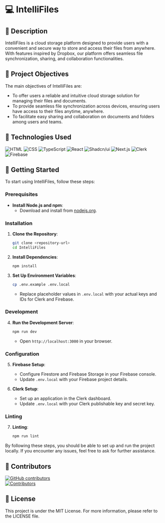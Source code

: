 # 💻 IntelliFiles

## 📝 Description

IntelliFiles is a cloud storage platform designed to provide users with a convenient and secure way to store and access their files from anywhere. With features inspired by Dropbox, our platform offers seamless file synchronization, sharing, and collaboration functionalities.

## 🎯 Project Objectives

The main objectives of IntelliFiles are:

- To offer users a reliable and intuitive cloud storage solution for managing their files and documents.
- To provide seamless file synchronization across devices, ensuring users have access to their files anytime, anywhere.
- To facilitate easy sharing and collaboration on documents and folders among users and teams.

## 🔧 Technologies Used

![HTML](https://img.shields.io/badge/HTML-%23e34c26.svg?logo=html5&logoColor=white&style=for-the-badge)
![CSS](https://img.shields.io/badge/CSS-%23563d7c.svg?logo=css3&logoColor=white&style=for-the-badge)
![TypeScript](https://img.shields.io/badge/TypeScript-%233178c6.svg?logo=typescript&logoColor=white&style=for-the-badge)
![React](https://img.shields.io/badge/React-%2361DAFB.svg?logo=react&logoColor=white&style=for-the-badge)
![Shadcn/ui](https://img.shields.io/badge/shadcn%2Fui-white?style=for-the-badge&logo=shadcnui&logoColor=black)
![Next.js](https://img.shields.io/badge/Next.js-%23000000.svg?style=for-the-badge&logo=next.js&logoColor=white)
![Clerk](https://img.shields.io/badge/Clerk-%234B2D77.svg?logo=clerk&logoColor=white&style=for-the-badge)
![Firebase](https://img.shields.io/badge/Firebase-%23FFCA28.svg?style=for-the-badge&logo=firebase&logoColor=black)

## 🚀 Getting Started

To start using IntelliFiles, follow these steps:

### Prerequisites

- **Install Node.js and npm**:
  - Download and install from [nodejs.org](https://nodejs.org/).

### Installation

1. **Clone the Repository**:
   ```sh
   git clone <repository-url>
   cd IntelliFiles
   ```

2. **Install Dependencies**:
   ```sh
   npm install
   ```

3. **Set Up Environment Variables**:
   ```sh
   cp .env.example .env.local
   ```
   - Replace placeholder values in `.env.local` with your actual keys and IDs for Clerk and Firebase.

### Development

4. **Run the Development Server**:
   ```sh
   npm run dev
   ```
   - Open `http://localhost:3000` in your browser.

### Configuration

5. **Firebase Setup**:
   - Configure Firestore and Firebase Storage in your Firebase console.
   - Update `.env.local` with your Firebase project details.

6. **Clerk Setup**:
   - Set up an application in the Clerk dashboard.
   - Update `.env.local` with your Clerk publishable key and secret key.

### Linting

7. **Linting**:
   ```sh
   npm run lint
   ```

By following these steps, you should be able to set up and run the project locally. If you encounter any issues, feel free to ask for further assistance.

## 🤝 Contributors

[![GitHub contributors](https://img.shields.io/github/contributors/LitoHDD/Dropbox-Clone?style=for-the-badge)](https://github.com/LitoHDD/Dropbox-Clone/graphs/contributors)  
[![Contributors](https://contrib.rocks/image?repo=LitoHDD/Dropbox-Clone)](https://github.com/LitoHDD/Dropbox-Clone/graphs/contributors)

## 📄 License

This project is under the MIT License. For more information, please refer to the LICENSE file.
